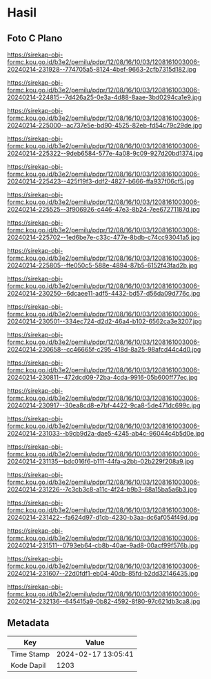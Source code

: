 # Hasil

## Foto C Plano

https://sirekap-obj-formc.kpu.go.id/b3e2/pemilu/pdpr/12/08/16/10/03/1208161003006-20240214-231928--774705a5-8124-4bef-9663-2cfb7315d182.jpg

https://sirekap-obj-formc.kpu.go.id/b3e2/pemilu/pdpr/12/08/16/10/03/1208161003006-20240214-224815--7d426a25-0e3a-4d88-8aae-3bd0294ca1e9.jpg

https://sirekap-obj-formc.kpu.go.id/b3e2/pemilu/pdpr/12/08/16/10/03/1208161003006-20240214-225000--ac737e5e-bd90-4525-82eb-fd54c79c29de.jpg

https://sirekap-obj-formc.kpu.go.id/b3e2/pemilu/pdpr/12/08/16/10/03/1208161003006-20240214-225322--9deb6584-577e-4a08-9c09-927d20bd1374.jpg

https://sirekap-obj-formc.kpu.go.id/b3e2/pemilu/pdpr/12/08/16/10/03/1208161003006-20240214-225423--425f19f3-ddf2-4827-b666-ffa937f06cf5.jpg

https://sirekap-obj-formc.kpu.go.id/b3e2/pemilu/pdpr/12/08/16/10/03/1208161003006-20240214-225525--3f906926-c446-47e3-8b24-7ee67271187d.jpg

https://sirekap-obj-formc.kpu.go.id/b3e2/pemilu/pdpr/12/08/16/10/03/1208161003006-20240214-225702--1ed6be7e-c33c-477e-8bdb-c74cc93041a5.jpg

https://sirekap-obj-formc.kpu.go.id/b3e2/pemilu/pdpr/12/08/16/10/03/1208161003006-20240214-225805--ffe050c5-588e-4894-87b5-6152f43fad2b.jpg

https://sirekap-obj-formc.kpu.go.id/b3e2/pemilu/pdpr/12/08/16/10/03/1208161003006-20240214-230250--6dcaee11-adf5-4432-bd57-d56da09d776c.jpg

https://sirekap-obj-formc.kpu.go.id/b3e2/pemilu/pdpr/12/08/16/10/03/1208161003006-20240214-230501--334ec724-d2d2-46a4-b102-6562ca3e3207.jpg

https://sirekap-obj-formc.kpu.go.id/b3e2/pemilu/pdpr/12/08/16/10/03/1208161003006-20240214-230658--cc46665f-c295-418d-8a25-98afcd44c4d0.jpg

https://sirekap-obj-formc.kpu.go.id/b3e2/pemilu/pdpr/12/08/16/10/03/1208161003006-20240214-230811--472dcd09-72ba-4cda-9916-05b600ff77ec.jpg

https://sirekap-obj-formc.kpu.go.id/b3e2/pemilu/pdpr/12/08/16/10/03/1208161003006-20240214-230917--30ea8cd8-e7bf-4422-9ca8-5de471dc699c.jpg

https://sirekap-obj-formc.kpu.go.id/b3e2/pemilu/pdpr/12/08/16/10/03/1208161003006-20240214-231033--b9cb9d2a-dae5-4245-ab4c-96044c4b5d0e.jpg

https://sirekap-obj-formc.kpu.go.id/b3e2/pemilu/pdpr/12/08/16/10/03/1208161003006-20240214-231135--bdc016f6-b111-44fa-a2bb-02b229f208a9.jpg

https://sirekap-obj-formc.kpu.go.id/b3e2/pemilu/pdpr/12/08/16/10/03/1208161003006-20240214-231226--7c3cb3c8-a11c-4f24-b9b3-68a15ba5a6b3.jpg

https://sirekap-obj-formc.kpu.go.id/b3e2/pemilu/pdpr/12/08/16/10/03/1208161003006-20240214-231422--fa624d97-d1cb-4230-b3aa-dc6af054f49d.jpg

https://sirekap-obj-formc.kpu.go.id/b3e2/pemilu/pdpr/12/08/16/10/03/1208161003006-20240214-231511--0793eb64-cb8b-40ae-9ad8-00acf99f576b.jpg

https://sirekap-obj-formc.kpu.go.id/b3e2/pemilu/pdpr/12/08/16/10/03/1208161003006-20240214-231607--22d0fdf1-eb04-40db-85fd-b2dd32146435.jpg

https://sirekap-obj-formc.kpu.go.id/b3e2/pemilu/pdpr/12/08/16/10/03/1208161003006-20240214-232136--645415a9-0b82-4592-8f80-97c621db3ca8.jpg


## Metadata

| Key        | Value               |
| ---------- | ------------------- |
| Time Stamp | 2024-02-17 13:05:41 |
| Kode Dapil | 1203                |



